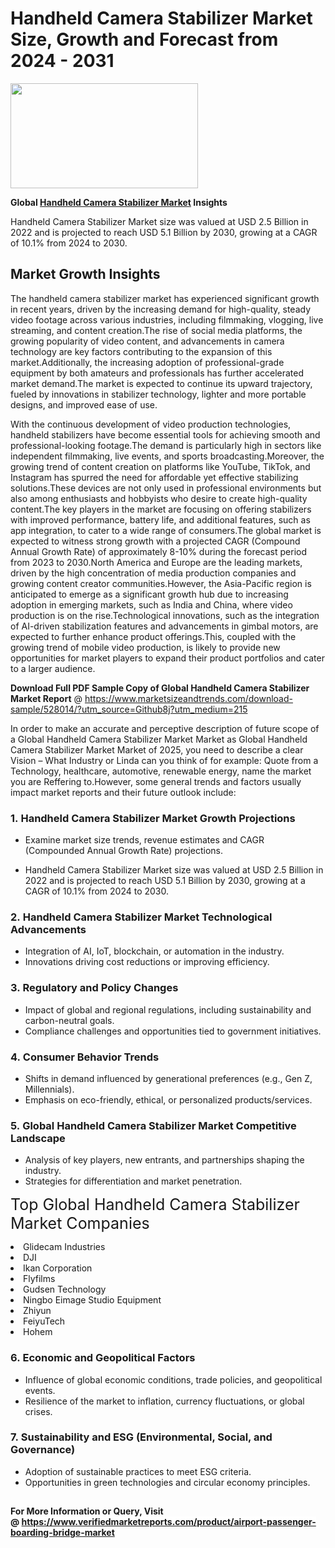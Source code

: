 <H1>Handheld Camera Stabilizer Market Size, Growth and Forecast from 2024 - 2031</H1><img class="aligncenter size-medium wp-image-584254" src="https://thirdeyenews.in/wp-content/uploads/2024/09/Global-Market-Research-300x168.jpeg" alt="" width="300" height="168" /><p><strong>Global&nbsp;<a href="https://www.marketsizeandtrends.com/download-sample/528014/?utm_source=Github8j?utm_medium=215">Handheld Camera Stabilizer Market</a> Insights</strong></p><p>Handheld Camera Stabilizer Market size was valued at USD 2.5 Billion in 2022 and is projected to reach USD 5.1 Billion by 2030, growing at a CAGR of 10.1% from 2024 to 2030.</p><p><h2>Market Growth Insights</h2> <p>The handheld camera stabilizer market has experienced significant growth in recent years, driven by the increasing demand for high-quality, steady video footage across various industries, including filmmaking, vlogging, live streaming, and content creation.The rise of social media platforms, the growing popularity of video content, and advancements in camera technology are key factors contributing to the expansion of this market.Additionally, the increasing adoption of professional-grade equipment by both amateurs and professionals has further accelerated market demand.The market is expected to continue its upward trajectory, fueled by innovations in stabilizer technology, lighter and more portable designs, and improved ease of use.</p> <p>With the continuous development of video production technologies, handheld stabilizers have become essential tools for achieving smooth and professional-looking footage.The demand is particularly high in sectors like independent filmmaking, live events, and sports broadcasting.Moreover, the growing trend of content creation on platforms like YouTube, TikTok, and Instagram has spurred the need for affordable yet effective stabilizing solutions.These devices are not only used in professional environments but also among enthusiasts and hobbyists who desire to create high-quality content.The key players in the market are focusing on offering stabilizers with improved performance, battery life, and additional features, such as app integration, to cater to a wide range of consumers.The global market is expected to witness strong growth with a projected CAGR (Compound Annual Growth Rate) of approximately 8-10% during the forecast period from 2023 to 2030.North America and Europe are the leading markets, driven by the high concentration of media production companies and growing content creator communities.However, the Asia-Pacific region is anticipated to emerge as a significant growth hub due to increasing adoption in emerging markets, such as India and China, where video production is on the rise.Technological innovations, such as the integration of AI-driven stabilization features and advancements in gimbal motors, are expected to further enhance product offerings.This, coupled with the growing trend of mobile video production, is likely to provide new opportunities for market players to expand their product portfolios and cater to a larger audience.<p><span class=""><strong>Download Full PDF Sample Copy of Global Handheld Camera Stabilizer Market Report</strong> @ <a href="https://www.marketsizeandtrends.com/download-sample/528014/?utm_source=Github8j?utm_medium=215" target="_blank">https://www.marketsizeandtrends.com/download-sample/528014/?utm_source=Github8j?utm_medium=215</a></span></p><p>In order to make an accurate and perceptive description of future scope of a Global&nbsp;Handheld Camera Stabilizer Market Market as Global&nbsp;Handheld Camera Stabilizer Market Market of 2025, you need to describe a clear Vision &ndash; What Industry or Linda can you think of for example: Quote from a Technology, healthcare, automotive, renewable energy, name the market you are Reffering to.However, some general trends and factors usually impact market reports and their future outlook include:</p><h3>1.&nbsp;<strong>Handheld Camera Stabilizer Market Growth Projections</strong></h3><ul><li>Examine market size trends, revenue estimates and CAGR (Compounded Annual Growth Rate) projections.</li><li><p>Handheld Camera Stabilizer Market size was valued at USD 2.5 Billion in 2022 and is projected to reach USD 5.1 Billion by 2030, growing at a CAGR of 10.1% from 2024 to 2030.</p></li></ul><h3>2.&nbsp;<strong>Handheld Camera Stabilizer Market Technological Advancements</strong></h3><ul><li>Integration of AI, IoT, blockchain, or automation in the industry.</li><li>Innovations driving cost reductions or improving efficiency.</li></ul><h3>3.&nbsp;<strong>Regulatory and Policy Changes</strong></h3><ul><li>Impact of global and regional regulations, including sustainability and carbon-neutral goals.</li><li>Compliance challenges and opportunities tied to government initiatives.</li></ul><h3>4.&nbsp;<strong>Consumer Behavior Trends</strong></h3><ul><li>Shifts in demand influenced by generational preferences (e.g., Gen Z, Millennials).</li><li>Emphasis on eco-friendly, ethical, or personalized products/services.</li></ul><h3>5.&nbsp;<strong>Global Handheld Camera Stabilizer Market Competitive Landscape</strong></h3><ul><li>Analysis of key players, new entrants, and partnerships shaping the industry.</li><li>Strategies for differentiation and market penetration.</li></ul><p data-pm-slice="1 1 []"><span style="color: inherit; font-family: inherit; font-size: 25px;">Top Global Handheld Camera Stabilizer Market Companies</span></p><div class="" data-test-id=""><p><li>Glidecam Industries</li><li> DJI</li><li> Ikan Corporation</li><li> Flyfilms</li><li> Gudsen Technology</li><li> Ningbo Eimage Studio Equipment</li><li> Zhiyun</li><li> FeiyuTech</li><li> Hohem</li></p></div><h3>6.&nbsp;<strong>Economic and Geopolitical Factors</strong></h3><ul><li>Influence of global economic conditions, trade policies, and geopolitical events.</li><li>Resilience of the market to inflation, currency fluctuations, or global crises.</li></ul><h3>7.&nbsp;<strong>Sustainability and ESG (Environmental, Social, and Governance)</strong></h3><ul><li>Adoption of sustainable practices to meet ESG criteria.</li><li>Opportunities in green technologies and circular economy principles.</li></ul><h2><strong style="font-size: 14px;">For More Information or Query, Visit @&nbsp;</strong><a style="background-color: #ffffff; font-size: 14px;" href="https://www.marketsizeandtrends.com/report/handheld-camera-stabilizer-market/" target="_blank">https://www.verifiedmarketreports.com/product/airport-passenger-boarding-bridge-market</a></h2>